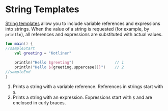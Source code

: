 # String Templates

[String templates](https://kotlinlang.org/docs/reference/basic-types.html#string-templates) allow you to include variable references and expressions into strings. When the value of a string is requested (for example, by `println`), all references and expressions are substituted with actual values.

```kotlin
fun main() {
//sampleStart
    val greeting = "Kotliner"
    
    println("Hello $greeting")                  // 1 
    println("Hello ${greeting.uppercase()}")    // 2
//sampleEnd
}
```

1. Prints a string with a variable reference. References in strings start with `$`.
2. Prints a string with an expression. Expressions start with `$` and are enclosed in curly braces.

